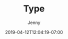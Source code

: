 ---
title: "Type"
date: 2019-04-12T12:04:19-07:00
draft: false
author: "Jenny"
tags: []
weight: 4
---